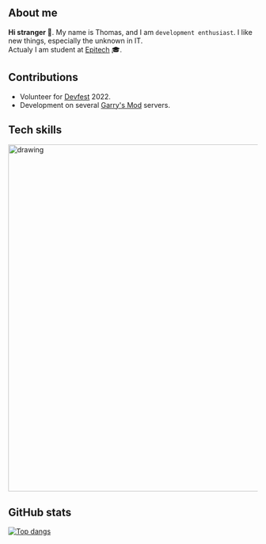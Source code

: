 ## About me
**Hi stranger 👋**. My name is Thomas, and I am ``development enthusiast``. I like new things, especially the unknown in IT.  
Actualy I am student at [Epitech](https://epitech.eu/) 🎓.  
  
  
## Contributions
- Volunteer for [Devfest](https://devfest.gdgnantes.com/) 2022.
- Development on several [Garry's Mod](https://facepunch.com/) servers.


## Tech skills
<img src="https://github.com/hodooos/hodooos/assets/114670767/e0cb20bc-76cb-4b48-aded-f2a547ddd671" alt="drawing" width="700"/>


## GitHub stats
[![Top dangs](https://github-readme-stats-git-masterrstaa-rickstaa.vercel.app/api/top-langs/?username=hodooos)](https://github.com/anuraghazra/github-readme-stats)
